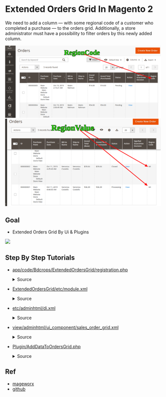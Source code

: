 # Extended Orders Grid In Magento 2

We need to add a column ― with some regional code of a customer who completed a purchase ― to the orders grid. Additionally, a store administrator must have a possibility to filter orders by this newly added column.

![](docs/rcode01.png)
![](docs/rvalue01.png)


## Goal
- Extended Orders Grid By Ui & Plugins

![](docs/attributeSet.png)


## Step By Step Tutorials

- [app/code/Bdcrops/ExtendedOrdersGrid/registration.php](registration.php)

  <details><summary>Source</summary>

      ```
      <?php
          \Magento\Framework\Component\ComponentRegistrar::register(
              \Magento\Framework\Component\ComponentRegistrar::MODULE,
              'Bdcrops_ExtendedOrdersGrid',
              __DIR__
          );
      ```
  </details>


- [ExtendedOrdersGrid/etc/module.xml](etc/module.xml)

  <details><summary>Source</summary>

    ```
    <?xml version="1.0"?>
    <config xmlns:xsi="http://www.w3.org/2001/XMLSchema-instance" xsi:noNamespaceSchemaLocation="urn:magento:framework:Module/etc/module.xsd">
        <module name="Bdcrops_ExtendedOrdersGrid" setup_version="1.0.0"/>
    </config>

    ```
  </details>
- [etc/adminhtml/di.xml](etc/adminhtml/di.xml)

  <details><summary>Source</summary>

    ```
    <?xml version="1.0"?>
    <config xmlns:xsi="http://www.w3.org/2001/XMLSchema-instance"
            xsi:noNamespaceSchemaLocation="urn:magento:framework:ObjectManager/etc/config.xsd">
        <!-- Plugins -->
        <!-- Adds additional data to the orders grid collection -->
        <type name="Magento\Framework\View\Element\UiComponent\DataProvider\CollectionFactory">
            <plugin name="bdcrops_extended_orders_grid_add_data_to_orders_grid"
                    type="Bdcrops\ExtendedOrdersGrid\Plugin\AddDataToOrdersGrid"
                    sortOrder="10" disabled="false"/>
        </type>
    </config>

    ```
  </details>
- [view/adminhtml/ui_component/sales_order_grid.xml](view/adminhtml/ui_component/sales_order_grid.xml)

  <details><summary>Source</summary>

    ```
    <?xml version="1.0" encoding="UTF-8"?>
    <listing xmlns:xsi="http://www.w3.org/2001/XMLSchema-instance" xsi:noNamespaceSchemaLocation="urn:magento:module:Magento_Ui:etc/ui_configuration.xsd">
        <columns name="sales_order_columns">
            <column name="code">
                <argument name="data" xsi:type="array">
                    <item name="config" xsi:type="array">
                        <item name="component" xsi:type="string">Magento_Ui/js/grid/columns/column</item>
                        <item name="label" xsi:type="string" translate="true">Region Code</item>
                        <item name="sortOrder" xsi:type="number">60</item>
                        <item name="align" xsi:type="string">left</item>
                        <item name="dataType" xsi:type="string">text</item>
                        <item name="visible" xsi:type="boolean">true</item>
                        <item name="filter" xsi:type="string">text</item>
                    </item>
                </argument>
            </column>
        </columns>
    </listing>
    ```
  </details>

- [Plugin/AddDataToOrdersGrid.php](Plugin/AddDataToOrdersGrid.php)

  <details><summary>Source</summary>

      ```
      <?php
      namespace Bdcrops\ExtendedOrdersGrid\Plugin;
      /**
       * Class AddDataToOrdersGrid
       */
      class AddDataToOrdersGrid {
          /**
           * @var \Psr\Log\LoggerInterface
           */
          private $logger;

          /**
           * AddDataToOrdersGrid constructor.
           *
           * @param \Psr\Log\LoggerInterface $customLogger
           * @param array $data
           */
          public function __construct(
              \Psr\Log\LoggerInterface $customLogger,
              array $data = [] ) {
              $this->logger   = $customLogger;
          }

          /**
           * @param \Magento\Framework\View\Element\UiComponent\DataProvider\CollectionFactory $subject
           * @param \Magento\Sales\Model\ResourceModel\Order\Grid\Collection $collection
           * @param $requestName
           * @return mixed
           */
          public function afterGetReport($subject, $collection, $requestName) {
              if ($requestName !== 'sales_order_grid_data_source') {
                  return $collection;
              }

              if ($collection->getMainTable() === $collection->getResource()->getTable('sales_order_grid')) {
                  try {
                      $orderAddressTableName = $collection->getResource()->getTable('sales_order_address');
                      $directoryCountryRegionTableName = $collection->getResource()->getTable('directory_country_region');
                      $collection->getSelect()->joinLeft(
                          ['soa' => $orderAddressTableName],
                          'soa.parent_id = main_table.entity_id AND soa.address_type = \'shipping\'',
                          null
                      );
                      $collection->getSelect()->joinLeft(
                          ['dcrt' => $directoryCountryRegionTableName],
                          'soa.region_id = dcrt.region_id',
                          ['code']
                      );
                  } catch (\Zend_Db_Select_Exception $selectException) {
                      // Do nothing in that case
                      $this->logger->log(100, $selectException);
                  }
              }

              return $collection;
          }
    }


    ```
  </details>

## Ref
- [mageworx](https://www.mageworx.com/blog/how-to-add-column-with-filter-to-magento-2-orders-grid/)
- [github](https://github.com/mageworx/articles-extended-orders-grid)
